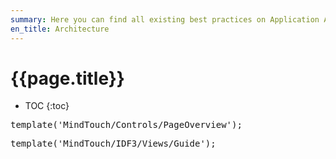 ```yaml
---
summary: Here you can find all existing best practices on Application Architecture.
en_title: Architecture
---
```

# {{page.title}}

* TOC
{:toc}

<pre class="script">
template('MindTouch/Controls/PageOverview');
</pre>

<pre class="script">
template('MindTouch/IDF3/Views/Guide');
</pre>
